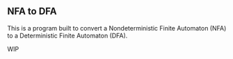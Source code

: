 ## NFA to DFA

This is a program built to convert a Nondeterministic Finite Automaton (NFA) to a Deterministic Finite Automaton (DFA). 

WIP
